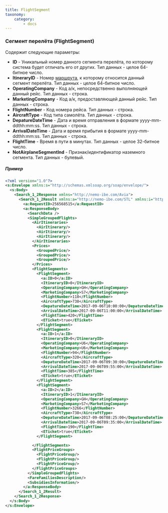 ```yaml
---
title: FlightSegment
taxonomy:
    category:
        - docs
---
```


### Сегмент перелёта (FlightSegment)

Содержит следующие параметры:

-   **ID** - Уникальный номер данного сегмента перелёта, по которому система будет отличать его от других. Тип данных - целое 64-битное число.
-   **ItineraryID** - Номер [маршрута](/avia/grouping/airitinerary), к которому относится данный сегмент перелёта. Тип данных - целое 64-битное число.
-   **OperatingCompany** - Код а/к, непосредственно выполняющей данный рейс. Тип данных - строка.
-   **MarketingCompany** - Код а/к, предоставляющей данный рейс. Тип данных - строка.
-   **FlightNumber** - Код номера рейса. Тип данных - строка.
-   **AircraftType** - Код типа самолёта. Тип данных - строка.
-   **DepatureDateTime** - Дата и время отправления в формате yyyy-mm-ddthh:mm:ss. Тип данных - строка.
-   **ArrivalDateTime** - Дата и время прибытия в формате yyyy-mm-ddthh:mm:ss. Тип данных - строка.
-   **FlightTime** - Время в пути в минутах. Тип данных - целое 32-битное число.
-   **NotAirplaneSegmentInd** - Признак/идентификатор наземного сегмента. Тип данных - булевый.

##### Пример

```xml
<?xml version="1.0"?>
<s:Envelope xmlns:s="http://schemas.xmlsoap.org/soap/envelope/">
  <s:Body>
    <Search_1_2Response xmlns="http://nemo-ibe.com/Avia">
      <Search_1_2Result xmlns:a="http://nemo-ibe.com/STL" xmlns:i="http://www.w3.org/2001/XMLSchema-instance">
        <a:RequestID>256568515</a:RequestID>
        <a:ResponseBody>
          <SearchData />
          <SimpleGroupedFlights>
            <AirItineraries>
              <AirItinerary/>
              <AirItinerary/>
              <AirItinerary/>
            </AirItineraries>
            <Prices>
              <GroupedPrice/>
              <GroupedPrice/>
              <GroupedPrice/>
            </Prices>
            <FlightSegments>
              <FlightSegment>
                <a:ID>0</a:ID>
                <ItineraryID>0</ItineraryID>
                <OperatingCompany>GH</OperatingCompany>
                <MarketingCompany>S7</MarketingCompany>
                <FlightNumber>118</FlightNumber>
                <AircraftType>738</AircraftType>
                <DepatureDateTime>2017-09-06T10:00:00</DepatureDateTime>
                <ArrivalDateTime>2017-09-06T11:00:00</ArrivalDateTime>
                <FlightTime>420</FlightTime>
                <ETicket>true</ETicket>
              </FlightSegment>
              <FlightSegment>
                <a:ID>1</a:ID>
                <ItineraryID>0</ItineraryID>
                <OperatingCompany>U6</OperatingCompany>
                <MarketingCompany>U6</MarketingCompany>
                <FlightNumber>94</FlightNumber>
                <AircraftType>320</AircraftType>
                <DepatureDateTime>2017-09-06T09:30:00</DepatureDateTime>
                <ArrivalDateTime>2017-09-06T09:55:00</ArrivalDateTime>
                <FlightTime>385</FlightTime>
                <ETicket>true</ETicket>
              </FlightSegment>
              <FlightSegment>
                <a:ID>2</a:ID>
                <ItineraryID>1</ItineraryID>
                <OperatingCompany>GH</OperatingCompany>
                <MarketingCompany>S7</MarketingCompany>
                <FlightNumber>3266</FlightNumber>
                <AircraftType>738</AircraftType>
                <DepatureDateTime>2017-09-06T08:25:00</DepatureDateTime>
                <ArrivalDateTime>2017-09-06T09:35:00</ArrivalDateTime>
                <FlightTime>190</FlightTime>
                <ETicket>true</ETicket>
              </FlightSegment>

            </FlightSegments>
            <FlightPriceGroups>
              <FlightPriceGroup/>
              <FlightPriceGroup/>
              <FlightPriceGroup/>
            </FlightPriceGroups>
          </SimpleGroupedFlights>
          <FareFamiliesDescription/>
          <SubsidiesInformation/>
        </a:ResponseBody>
      </Search_1_2Result>
    </Search_1_2Response>
  </s:Body>
</s:Envelope>
```
